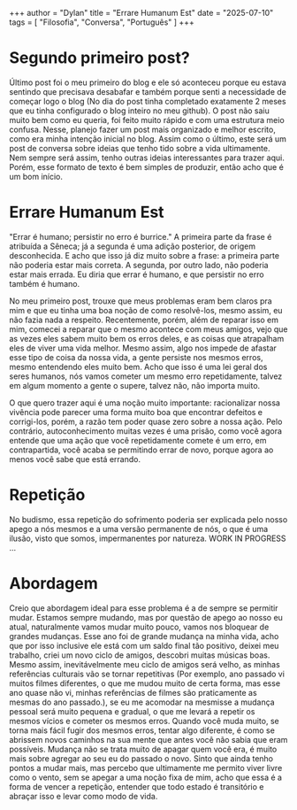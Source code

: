 +++
author = "Dylan"
title = "Errare Humanum Est"
date = "2025-07-10"
tags = [
    "Filosofia", "Conversa", "Português"
]
+++

# Segundo primeiro post?

Último post foi o meu primeiro do blog e ele só aconteceu porque eu estava sentindo que precisava desabafar e também porque senti a necessidade de começar logo o blog 
(No dia do post tinha completado exatamente 2 meses que eu tinha configurado o blog inteiro no meu github).
O post não saiu muito bem como eu queria, foi feito muito rápido e com uma estrutura meio confusa. Nesse, planejo fazer um post mais organizado e melhor escrito, como
era minha intenção inicial no blog.
Assim como o último, este será um post de conversa sobre ideias que tenho tido sobre a vida ultimamente. Nem sempre será assim, tenho outras ideias interessantes para trazer aqui.
Porém, esse formato de texto é bem simples de produzir, então acho que é um bom início.

# Errare Humanum Est

"Errar é humano; persistir no erro é burrice." A primeira parte da frase é atribuída a Sêneca; já a segunda é uma adição posterior, de origem desconhecida.
E acho que isso já diz muito sobre a frase: a primeira parte não poderia estar mais correta. A segunda, por outro lado, não poderia estar mais errada.
Eu diria que errar é humano, e que persistir no erro também é humano.

No meu primeiro post, trouxe que meus problemas eram bem claros pra mim e que eu tinha uma boa noção de como resolvê-los, mesmo assim, eu não fazia nada a respeito.
Recentemente, porém, além de reparar isso em mim, comecei a reparar que o mesmo acontece com meus amigos, vejo que as vezes eles sabem muito bem os erros deles, 
e as coisas que atrapalham eles de viver uma vida melhor. Mesmo assim, algo nos impede de afastar esse tipo de coisa da nossa vida,
a gente persiste nos mesmos erros, mesmo entendendo eles muito bem.
Acho que isso é uma lei geral dos seres humanos, nós vamos cometer um mesmo erro repetidamente, 
talvez em algum momento a gente o supere, talvez não, não importa muito.

O que quero trazer aqui é uma noção muito importante: racionalizar nossa vivência pode parecer uma forma muito boa que encontrar defeitos e corrigi-los, porém,
a razão tem poder quase zero sobre a nossa ação.
Pelo contrário, autoconhecimento muitas vezes é uma prisão, como você agora entende que uma ação que você repetidamente comete é um erro,
em contrapartida, você acaba se permitindo errar de novo, porque agora ao menos você sabe que está errando. 

# Repetição

No budismo, essa repetição do sofrimento poderia ser explicada pelo nosso apego a nós mesmos e a uma versão permanente de nós, o que é uma ilusão, visto que somos,
impermanentes por natureza.
WORK IN PROGRESS
...

# Abordagem

Creio que abordagem ideal para esse problema é a de sempre se permitir mudar. Estamos sempre mudando, mas por questão de apego ao nosso eu atual, naturalmente
vamos mudar muito pouco, vamos nos bloquear de grandes mudanças.
Esse ano foi de grande mudança na minha vida, acho que por isso inclusive ele está com um saldo final tão positivo, deixei meu trabalho, criei um novo ciclo de amigos,
descobri muitas músicas boas. Mesmo assim, inevitávelmente meu ciclo de amigos será velho, as minhas referências culturais vão se tornar repetitivas
(Por exemplo, ano passado vi muitos filmes diferentes, o que me mudou muito de certa forma,
mas esse ano quase não vi, minhas referências de filmes são praticamente as mesmas do ano passado.),
se eu me acomodar na mesmisse
a mudança pessoal será muito pequena e gradual, o que me levará a repetir os mesmos vícios e cometer os mesmos erros.
Quando você muda muito, se torna mais fácil fugir dos mesmos erros, tentar algo diferente, 
é como se abrissem novos caminhos na sua mente que antes você não sabia que eram possíveis.
Mudança não se trata muito de apagar quem você era, é muito mais sobre agregar ao seu eu do passado o novo. Sinto que ainda tenho pontos a mudar mais, mas percebo que
ultimamente me permito viver livre como o vento, sem se apegar a uma noção fixa de mim, acho que essa é a forma de vencer a repetição, entender que todo estado
é transitório e abraçar isso e levar como modo de vida.
